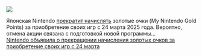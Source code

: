 <!--2025-02-18 12:37:35-->
<div class="yb">
  <div class="rss smaller1 habr"><img src="https://habrastorage.org/webt/9d/ca/st/9dcastmm1dg7bx1kg8h2yd0kmqc.jpeg" /><p>Японская Nintendo <a href="https://my.nintendo.com/news/7db7f9327a48ec83" rel="noopener noreferrer nofollow">прекратит начислять</a> золотые очки (My Nintendo Gold Points) за приобретение своих игр с 24 марта 2025 года. Вероятно, отмена акции связана с подготовкой новой программы... <br><a class="light" href="https://habr.com/ru/news/883618/?utm_source=habrahabr&utm_medium=rss&utm_campaign=883618">Nintendo объявила о прекращении начисления золотых очков за приобретение своих игр с 24 марта</a></div>
</div>
